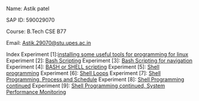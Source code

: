 Name: Astik patel

SAP ID: 590029070

Course: B.Tech CSE B77

Email: Astik.29070@stu.upes.ac.in

Index
Experiment [1]:[installing some useful tools for programming for linux]([590029070]Exp[1]_ScriptLog.md)
Experiment [2]: [Bash Scripting]([590029070]Exp[2]_ScriptLog.md)
Experiment [3]: [Bash Scripting for navigation]([590029070]Exp[3]_ScriptLog.md)
Experiment [4]: [BASH or SHELL scripting]([590029070]Exp[4]_ScriptLog.md)
Experiment [5]: [Shell programming]([590029070]Exp[5]_ScriptLog.md)
Experiment [6]: [Shell Loops]([590029070]Exp[6]_ScriptLog.md)
Experiment [7]: [Shell Programming, Process and Schedule]([590029070]Exp[7]_ScriptLog.md)
Experiment [8]: [ Shell Programming continued]([590029070]Exp[8]_ScriptLog.md)
Experiment [9]: [Shell Programming continued, System Performance Monitoring]([590029070]Exp[9]_ScriptLog.md)


